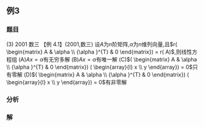 ## 例3
### 题目
(3) 2001 数三 
【例 4.1】(2001,数三) 设$A$为$n$阶矩阵,$\alpha$为$n$维列向量,且$r( \begin{matrix} A & \alpha \\ {\alpha }^{T} & 0 \end{matrix}) = r( A)$,则线性方程组
(A)${Ax} = \alpha$有无穷多解 
(B)${Ax} = \alpha$有唯一解
(C)$( \begin{matrix} A & \alpha \\ {\alpha }^{T} & 0 \end{matrix}) ( \begin{array}{l} x \\ y \end{array}) = 0$只有零解 
(D)$( \begin{matrix} A & \alpha \\ {\alpha }^{T} & 0 \end{matrix}) ( \begin{array}{l} x \\ y \end{array}) = 0$有非零解
### 分析

### 解